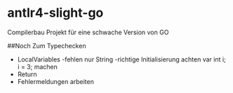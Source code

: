# antlr4-slight-go
Compilerbau Projekt für eine schwache Version von GO

##Noch Zum Typechecken

- LocalVariables
    -fehlen nur  String
    -richtige Initialisierung achten
    var int i;
    i = 3; machen
- Return
- Fehlermeldungen arbeiten
